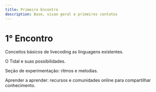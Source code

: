 ```yaml
---
title: Primeiro Encontro
description: Base, visao geral e primeiros contatos
---
```


# 1° Encontro

Conceitos básicos de livecoding as linguagens existentes.

O Tidal e suas possibilidades.

Seção de experimentação: rítmos e melodias.

Aprender a aprender: recursos e comunidades online para compartilhar conhecimento.
